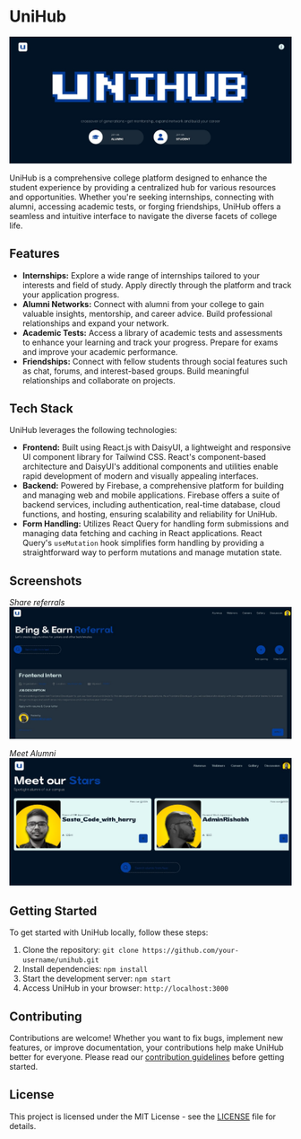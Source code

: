 # UniHub
![Landing Page](/readmeimages/Hero_page_unihub.jpg)

UniHub is a comprehensive college platform designed to enhance the student experience by providing a centralized hub for various resources and opportunities. Whether you're seeking internships, connecting with alumni, accessing academic tests, or forging friendships, UniHub offers a seamless and intuitive interface to navigate the diverse facets of college life.

## Features

- **Internships:** Explore a wide range of internships tailored to your interests and field of study. Apply directly through the platform and track your application progress.
- **Alumni Networks:** Connect with alumni from your college to gain valuable insights, mentorship, and career advice. Build professional relationships and expand your network.
- **Academic Tests:** Access a library of academic tests and assessments to enhance your learning and track your progress. Prepare for exams and improve your academic performance.
- **Friendships:** Connect with fellow students through social features such as chat, forums, and interest-based groups. Build meaningful relationships and collaborate on projects.

## Tech Stack

UniHub leverages the following technologies:

- **Frontend:** Built using React.js with DaisyUI, a lightweight and responsive UI component library for Tailwind CSS. React's component-based architecture and DaisyUI's additional components and utilities enable rapid development of modern and visually appealing interfaces.
- **Backend:** Powered by Firebase, a comprehensive platform for building and managing web and mobile applications. Firebase offers a suite of backend services, including authentication, real-time database, cloud functions, and hosting, ensuring scalability and reliability for UniHub.
- **Form Handling:** Utilizes React Query for handling form submissions and managing data fetching and caching in React applications. React Query's `useMutation` hook simplifies form handling by providing a straightforward way to perform mutations and manage mutation state.

## Screenshots

*Share referrals*
![Landing Page](/readmeimages/referral_page.jpg)

*Meet Alumni*
![Landing Page](/readmeimages/meet_alums.jpg)

## Getting Started

To get started with UniHub locally, follow these steps:

1. Clone the repository: `git clone https://github.com/your-username/unihub.git`
2. Install dependencies: `npm install`
3. Start the development server: `npm start`
4. Access UniHub in your browser: `http://localhost:3000`

## Contributing

Contributions are welcome! Whether you want to fix bugs, implement new features, or improve documentation, your contributions help make UniHub better for everyone. Please read our [contribution guidelines](/CONTRIBUTING.md) before getting started.

## License

This project is licensed under the MIT License - see the [LICENSE](/LICENSE) file for details.
